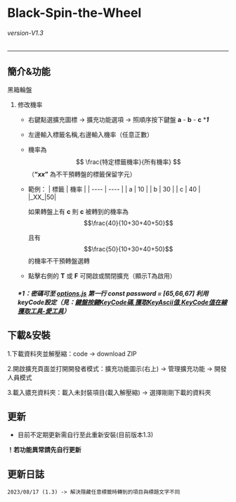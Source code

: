 # Black-Spin-the-Wheel
###### *version-V1.3* 
---

## 簡介&功能

黑箱輪盤

1. 修改機率
    - 右鍵點選擴充圖標 -> 擴充功能選項 -> 照順序按下鍵盤 **a** - **b** - **c**  ****1***
    - 左邊輸入標籤名稱,右邊輸入機率（任意正數）
    - 機率為 $$ \frac{特定標籤機率}{所有機率} $$  （**“_xx_”** 為不干預轉盤的標籤保留字元）
    - 範例：
    |  標籤   | 機率  |
    |  ----  | ----  |
    | a  | 10 |
    | b  | 30 |
    | c  | 40 | 
    |\_XX\_|50|
    
        如果轉盤上有 **c** 則 **c** 被轉到的機率為 $$\frac{40}{10+30+40+50}$$
    
        且有 $$\frac{50}{10+30+40+50}$$的機率不干預轉盤選轉
    - 點擊右側的 **T** 或 **F** 可開啟或關閉擴充（顯示T為啟用）
    ##### ****1***：密碼可至 **[options.js](https://github.com/jx06T/Black-Spin-the-Wheel/blob/main/options.js)** 第一行 *const password = [65,66,67]* 利用**keyCode**設定（見：[鍵盤按鍵KeyCode碼,獲取KeyAscii值,KeyCode值在線獲取工具-愛工具](https://tool.chkaja.com/keyboardcode/#:~:text=%E5%9C%A8%E6%AD%A4%E8%BC%B8%E5%85%A5%E6%8C%89%E9%8D%B5-,%E6%AD%A4%E8%99%95%E9%A1%AF%E7%A4%BAKeyCode%E5%80%BC,-%E5%AD%97%E6%AF%8D%E5%92%8C%E6%95%B8%E5%AD%97%E9%8D%B5)）

## 下載&安裝

1.下載資料夾並解壓縮：code -> download ZIP

2.開啟擴充頁面並打開開發者模式：擴充功能圖示(右上) -> 管理擴充功能 -> 開發人員模式

3.載入擃充資料夾：載入未封裝項目(載入解壓縮) -> 選擇剛剛下載的資料夾

## 更新

- 目前不定期更新需自行至此重新安裝(目前版本1.3)

**！若功能異常請先自行更新**

## 更新日誌
    2023/08/17 (1.3) -> 解決隱藏任意標籤時轉到的項目與標題文字不同
    